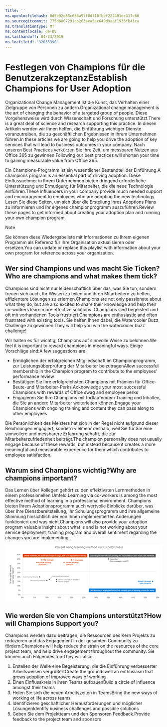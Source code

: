 ```yaml
---
Title: ''
ms.openlocfilehash: 0d5e92e85c686a97f0df10fbef222491ec317c60
ms.sourcegitcommit: 775d6807291ab263eea5ec649d9aaf1933fb41ca
ms.translationtype: MT
ms.contentlocale: de-DE
ms.lasthandoff: 04/23/2019
ms.locfileid: "32055390"
---
```

# <a name="establish-champions-for-user-adoption"></a><span data-ttu-id="f1bd1-102">Festlegen von Champions für die Benutzerakzeptanz</span><span class="sxs-lookup"><span data-stu-id="f1bd1-102">Establish Champions for User Adoption</span></span> 

<span data-ttu-id="f1bd1-103">Organizational Change Management ist die Kunst, das Verhalten einer Zielgruppe von Personen zu ändern.</span><span class="sxs-lookup"><span data-stu-id="f1bd1-103">Organizational change management is the art of changing the behavior of a targeted group of people.</span></span> <span data-ttu-id="f1bd1-104">Diese Vorgehensweise wird durch Wissenschaft und Forschung unterstützt.</span><span class="sxs-lookup"><span data-stu-id="f1bd1-104">There is a great deal of science and research supporting this practice.</span></span> <span data-ttu-id="f1bd1-105">In diesen Artikeln werden wir Ihnen helfen, die Einführung wichtiger Dienste voranzutreiben, die zu geschäftlichen Ergebnissen in Ihrem Unternehmen führen.</span><span class="sxs-lookup"><span data-stu-id="f1bd1-105">In these articles we are going to help you drive the adoption of key services that will lead to business outcomes in your company.</span></span>  <span data-ttu-id="f1bd1-106">Nach unseren Best Practices verkürzen Sie Ihre Zeit, um messbaren Nutzen aus Office 365 zu gewinnen.</span><span class="sxs-lookup"><span data-stu-id="f1bd1-106">Following our best practices will shorten your time to gaining measurable value from Office 365.</span></span>  

<span data-ttu-id="f1bd1-107">Ein Champions-Programm ist ein wesentlicher Bestandteil der Einführung.</span><span class="sxs-lookup"><span data-stu-id="f1bd1-107">A champions program is an essential part of driving adoption.</span></span> <span data-ttu-id="f1bd1-108">Diese Einflussnehmer in Ihrem Unternehmen bieten dringend erforderliche Unterstützung und Ermutigung für Mitarbeiter, die die neue Technologie einführen.</span><span class="sxs-lookup"><span data-stu-id="f1bd1-108">These influencers in your company provide much needed support and encouragement to employees who are adopting the new technology.</span></span> <span data-ttu-id="f1bd1-109">Lesen Sie diese Seiten, um sich über die Erstellung Ihres Adoptions Plans zu informieren und Ihr eigenes championprogramm auszuführen.</span><span class="sxs-lookup"><span data-stu-id="f1bd1-109">Review these pages to get informed about creating your adoption plan and running your own champion program.</span></span> 

> [!NOTE]
> <span data-ttu-id="f1bd1-110">Sie können diese Wiedergabeliste mit Informationen zu Ihrem eigenen Programm als Referenz für Ihre Organisation aktualisieren oder ersetzen.</span><span class="sxs-lookup"><span data-stu-id="f1bd1-110">You can update or replace this playlist with information about your own program for reference across your organization.</span></span>

## <a name="who-are-champions-and-what-makes-them-tick"></a><span data-ttu-id="f1bd1-111">Wer sind Champions und was macht Sie Ticken?</span><span class="sxs-lookup"><span data-stu-id="f1bd1-111">Who are champions and what makes them tick?</span></span>

<span data-ttu-id="f1bd1-112">Champions sind nicht nur leidenschaftlich über das, was Sie tun, sondern freuen sich auch, Ihr Wissen zu teilen und ihren Mitarbeitern zu helfen, effizientere Lösungen zu erlernen.</span><span class="sxs-lookup"><span data-stu-id="f1bd1-112">Champions are not only passionate about what they do, but are also excited to share their knowledge and help their co-workers learn more effective solutions.</span></span> <span data-ttu-id="f1bd1-113">Champions sind begeistert und oft mit vorhandenen Tools frustriert.</span><span class="sxs-lookup"><span data-stu-id="f1bd1-113">Champions are enthusiastic and often frustrated with existing tools.</span></span> <span data-ttu-id="f1bd1-114">Sie helfen Ihnen dabei, die Watercooler Buzz Challenge zu gewinnen.</span><span class="sxs-lookup"><span data-stu-id="f1bd1-114">They will help you win the watercooler buzz challenge!</span></span>  

<span data-ttu-id="f1bd1-115">Wir halten es für wichtig, Champions auf sinnvolle Weise zu belohnen.</span><span class="sxs-lookup"><span data-stu-id="f1bd1-115">We feel it is important to reward champions in meaningful ways.</span></span> <span data-ttu-id="f1bd1-116">Einige Vorschläge sind:</span><span class="sxs-lookup"><span data-stu-id="f1bd1-116">A few suggestions are:</span></span>

- <span data-ttu-id="f1bd1-117">Ermöglichen der erfolgreichen Mitgliedschaft im Championprogramm, zur Leistungsüberprüfung der Mitarbeiter beizutragen</span><span class="sxs-lookup"><span data-stu-id="f1bd1-117">Allow successful membership in the Champion program to contribute to the employees' performance review</span></span>
- <span data-ttu-id="f1bd1-118">Bestätigen Sie Ihre erfolgreichsten Champions mit Prämien für Office-Beute-und Mitarbeiter-Perks.</span><span class="sxs-lookup"><span data-stu-id="f1bd1-118">Acknowledge your most successful Champions with rewards of Office swag and employee perks</span></span>  
- <span data-ttu-id="f1bd1-119">Engagieren Sie Ihre Champions mit fortlaufendem Training und Inhalten, die Sie an andere Mitarbeiter weiterleiten können.</span><span class="sxs-lookup"><span data-stu-id="f1bd1-119">Engage your Champions with ongoing training and content they can pass along to other employees</span></span> 

<span data-ttu-id="f1bd1-120">Die Persönlichkeit des Meisters hat sich in der Regel nicht aufgrund dieser Belohnungen engagiert, sondern vielmehr deshalb, weil Sie für Sie eine sinnvollere und messbarere Erfahrung schafft, die zur Mitarbeiterzufriedenheit beiträgt.</span><span class="sxs-lookup"><span data-stu-id="f1bd1-120">The champion personality does not usually engage because of these rewards, but instead because it creates a more meaningful and measurable experience for them which contributes to employee satisfaction.</span></span> 

## <a name="why-are-champions-important"></a><span data-ttu-id="f1bd1-121">Warum sind Champions wichtig?</span><span class="sxs-lookup"><span data-stu-id="f1bd1-121">Why are champions important?</span></span> 

<span data-ttu-id="f1bd1-122">Das Lernen über Kollegen gehört zu den effektivsten Lernmethoden in einem professionellen Umfeld.</span><span class="sxs-lookup"><span data-stu-id="f1bd1-122">Learning via co-workers is among the most effective method of learning in a professional environment.</span></span> <span data-ttu-id="f1bd1-123">Champions bieten Ihrem Adoptionsprogramm auch wertvolle Einblicke darüber, was über Ihre Dienstbereitstellung, Ihr Schulungsprogramm und ihre allgemeine Stimmung hinsichtlich der von Ihnen implementierten Änderungen funktioniert und was nicht.</span><span class="sxs-lookup"><span data-stu-id="f1bd1-123">Champions will also provide your adoption program valuable insight about what is and is not working about your service deployment, training program and overall sentiment regarding the changes you are implementing.</span></span>  

![Prozent mit Lernmethode und Hilfsbereitschaft](media/champstats.png)

## <a name="how-will-champions-support-you"></a><span data-ttu-id="f1bd1-125">Wie werden Sie von Champions unterstützt?</span><span class="sxs-lookup"><span data-stu-id="f1bd1-125">How will Champions Support you?</span></span>

<span data-ttu-id="f1bd1-126">Champions werden dazu beitragen, die Ressourcen des Kern Projekts zu reduzieren und das Engagement in der gesamten Community zu fördern.</span><span class="sxs-lookup"><span data-stu-id="f1bd1-126">Champions will help reduce the strain on the resources of the core project team, and help drive engagement throughout the community.</span></span> <span data-ttu-id="f1bd1-127">Sie können auch Folgendes tun:</span><span class="sxs-lookup"><span data-stu-id="f1bd1-127">They will also:</span></span>

1. <span data-ttu-id="f1bd1-128">Erstellen der Welle eine Begeisterung, die die Einführung verbesserter Arbeitsweisen vergrößert</span><span class="sxs-lookup"><span data-stu-id="f1bd1-128">Create the groundswell an enthusiasm that grows adoption of improved ways of working</span></span>
1. <span data-ttu-id="f1bd1-129">Einen Einflusskreis in ihren Teams aufbauen</span><span class="sxs-lookup"><span data-stu-id="f1bd1-129">Build a circle of influence amongst their teams</span></span>
1. <span data-ttu-id="f1bd1-130">Holen Sie sich die neuen Arbeitszeiten in Teams</span><span class="sxs-lookup"><span data-stu-id="f1bd1-130">Bring the new ways of working ot life across teams</span></span>
1. <span data-ttu-id="f1bd1-131">Identifizieren geschäftlicher Herausforderungen und möglicher Lösungen</span><span class="sxs-lookup"><span data-stu-id="f1bd1-131">Identify business challenges and possible solutions</span></span>
1. <span data-ttu-id="f1bd1-132">Geben Sie dem Projektteam und den Sponsoren Feedback.</span><span class="sxs-lookup"><span data-stu-id="f1bd1-132">Provide feedback to the project team and sponsors</span></span>

